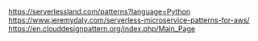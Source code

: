 https://serverlessland.com/patterns?language=Python
https://www.jeremydaly.com/serverless-microservice-patterns-for-aws/
https://en.clouddesignpattern.org/index.php/Main_Page